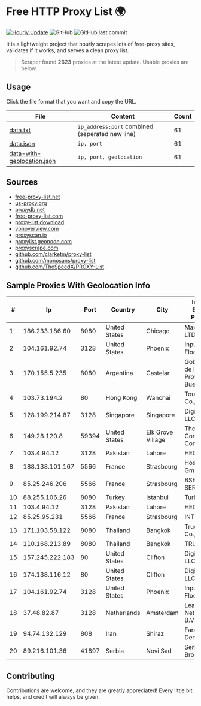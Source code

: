 
# Free HTTP Proxy List 🌍

[![Hourly Update](https://github.com/mertguvencli/http-proxy-list/actions/workflows/main.yml/badge.svg?branch=main)](https://github.com/mertguvencli/http-proxy-list/actions/workflows/main.yml)
![GitHub](https://img.shields.io/github/license/mertguvencli/http-proxy-list)
![GitHub last commit](https://img.shields.io/github/last-commit/mertguvencli/http-proxy-list)

It is a lightweight project that hourly scrapes lots of free-proxy sites, validates if it works, and serves a clean proxy list.


> Scraper found **2623** proxies at the latest update. Usable proxies are below.

## Usage

Click the file format that you want and copy the URL.


|File|Content|Count|
|----|-------|-----|
|[data.txt](https://raw.githubusercontent.com/mertguvencli/http-proxy-list/main/proxy-list/data.txt)|`ip_address:port` combined (seperated new line)|61|
|[data.json](https://raw.githubusercontent.com/mertguvencli/http-proxy-list/main/proxy-list/data.json)|`ip, port`|61|
|[data-with-geolocation.json](https://raw.githubusercontent.com/mertguvencli/http-proxy-list/main/proxy-list/data-with-geolocation.json)|`ip, port, geolocation`|61|

## Sources

* [free-proxy-list.net](https://free-proxy-list.net)
* [us-proxy.org](https://www.us-proxy.org)
* [proxydb.net](http://proxydb.net)
* [free-proxy-list.com](https://free-proxy-list.com/?page=&port=&type%5B%5D=http&type%5B%5D=https&up_time=0&search=Search)
* [proxy-list.download](https://www.proxy-list.download/HTTP)
* [vpnoverview.com](https://vpnoverview.com/privacy/anonymous-browsing/free-proxy-servers)
* [proxyscan.io](https://www.proxyscan.io)
* [proxylist.geonode.com](https://proxylist.geonode.com/api/proxy-list?limit=300&page=1&sort_by=lastChecked&sort_type=desc&protocols=http,https)
* [proxyscrape.com](https://api.proxyscrape.com/v2/?request=displayproxies&protocol=http&timeout=10000&country=all&ssl=all&anonymity=all)
* [github.com/clarketm/proxy-list](https://raw.githubusercontent.com/clarketm/proxy-list/master/proxy-list-raw.txt)
* [github.com/monosans/proxy-list](https://raw.githubusercontent.com/monosans/proxy-list/main/proxies/http.txt)
* [github.com/TheSpeedX/PROXY-List](https://raw.githubusercontent.com/TheSpeedX/PROXY-List/master/http.txt)


## Sample Proxies With Geolocation Info

|#|Ip|Port|Country|City|Internet Service Provider|
|-|--|----|-------|----|-------------------------|
|1|186.233.186.60|8080|United States|Chicago|Maxihost LTDA|
|2|104.161.92.74|3128|United States|Phoenix|Input Output Flood LLC|
|3|170.155.5.235|8080|Argentina|Castelar|Gobernacion de la Provincia de Buenos Aires|
|4|103.73.194.2|80|Hong Kong|Wanchai|TouchPal HK Co., Limited|
|5|128.199.214.87|3128|Singapore|Singapore|DigitalOcean, LLC|
|6|149.28.120.8|59394|United States|Elk Grove Village|The Constant Company|
|7|103.4.94.12|3128|Pakistan|Lahore|HEC|
|8|188.138.101.167|5566|France|Strasbourg|Host Europe GmbH|
|9|85.25.246.206|5566|France|Strasbourg|BSB-SERVICE|
|10|88.255.106.26|8080|Turkey|Istanbul|TurkTelekom|
|11|103.4.94.12|3128|Pakistan|Lahore|HEC|
|12|85.25.95.231|5566|France|Strasbourg|INTERGENIA|
|13|171.103.58.122|8080|Thailand|Bangkok|True Internet Co., Ltd.|
|14|110.168.213.89|8080|Thailand|Bangkok|TRUENET|
|15|157.245.222.183|80|United States|Clifton|DigitalOcean, LLC|
|16|174.138.116.12|80|United States|Clifton|DigitalOcean, LLC|
|17|104.161.92.74|3128|United States|Phoenix|Input Output Flood LLC|
|18|37.48.82.87|3128|Netherlands|Amsterdam|LeaseWeb Netherlands B.V.|
|19|94.74.132.129|808|Iran|Shiraz|Farahoosh Dena PLC|
|20|89.216.101.36|41897|Serbia|Novi Sad|Serbia Broadband|



## Contributing

Contributions are welcome, and they are greatly appreciated! Every
little bit helps, and credit will always be given.


